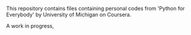 This repository contains files containing personal codes from 'Python for Everybody' by University of Michigan on Coursera.

A work in progress,
